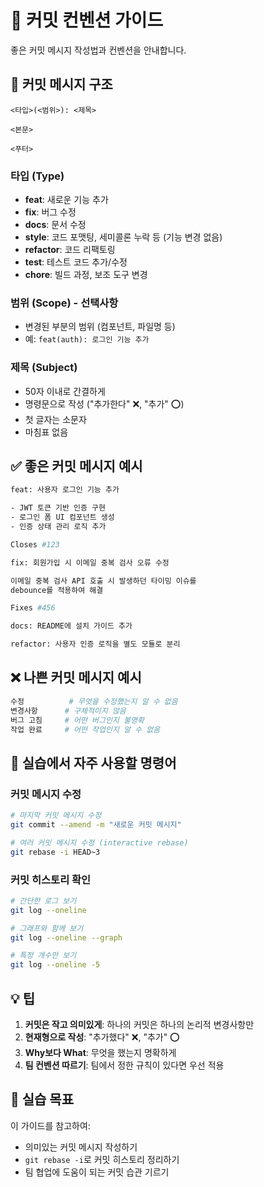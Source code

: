 # 📝 커밋 컨벤션 가이드

좋은 커밋 메시지 작성법과 컨벤션을 안내합니다.

## 🎯 커밋 메시지 구조

```
<타입>(<범위>): <제목>

<본문>

<푸터>
```

### 타입 (Type)
- **feat**: 새로운 기능 추가
- **fix**: 버그 수정
- **docs**: 문서 수정
- **style**: 코드 포맷팅, 세미콜론 누락 등 (기능 변경 없음)
- **refactor**: 코드 리팩토링
- **test**: 테스트 코드 추가/수정
- **chore**: 빌드 과정, 보조 도구 변경

### 범위 (Scope) - 선택사항
- 변경된 부분의 범위 (컴포넌트, 파일명 등)
- 예: `feat(auth): 로그인 기능 추가`

### 제목 (Subject)
- 50자 이내로 간결하게
- 명령문으로 작성 ("추가한다" ❌, "추가" ⭕)
- 첫 글자는 소문자
- 마침표 없음

## ✅ 좋은 커밋 메시지 예시

```bash
feat: 사용자 로그인 기능 추가

- JWT 토큰 기반 인증 구현
- 로그인 폼 UI 컴포넌트 생성
- 인증 상태 관리 로직 추가

Closes #123
```

```bash
fix: 회원가입 시 이메일 중복 검사 오류 수정

이메일 중복 검사 API 호출 시 발생하던 타이밍 이슈를 
debounce를 적용하여 해결

Fixes #456
```

```bash
docs: README에 설치 가이드 추가
```

```bash
refactor: 사용자 인증 로직을 별도 모듈로 분리
```

## ❌ 나쁜 커밋 메시지 예시

```bash
수정          # 무엇을 수정했는지 알 수 없음
변경사항      # 구체적이지 않음
버그 고침     # 어떤 버그인지 불명확
작업 완료     # 어떤 작업인지 알 수 없음
```

## 🔧 실습에서 자주 사용할 명령어

### 커밋 메시지 수정
```bash
# 마지막 커밋 메시지 수정
git commit --amend -m "새로운 커밋 메시지"

# 여러 커밋 메시지 수정 (interactive rebase)
git rebase -i HEAD~3
```

### 커밋 히스토리 확인
```bash
# 간단한 로그 보기
git log --oneline

# 그래프와 함께 보기
git log --oneline --graph

# 특정 개수만 보기
git log --oneline -5
```

## 💡 팁

1. **커밋은 작고 의미있게**: 하나의 커밋은 하나의 논리적 변경사항만
2. **현재형으로 작성**: "추가했다" ❌, "추가" ⭕
3. **Why보다 What**: 무엇을 했는지 명확하게
4. **팀 컨벤션 따르기**: 팀에서 정한 규칙이 있다면 우선 적용

## 🎯 실습 목표

이 가이드를 참고하여:
- 의미있는 커밋 메시지 작성하기
- `git rebase -i`로 커밋 히스토리 정리하기
- 팀 협업에 도움이 되는 커밋 습관 기르기